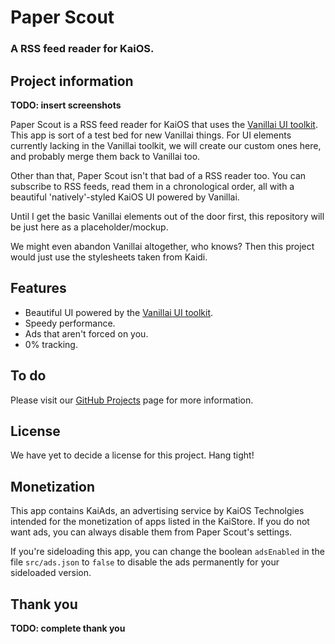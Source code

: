 # Paper Scout
### A RSS feed reader for KaiOS.

## Project information

**TODO: insert screenshots**

Paper Scout is a RSS feed reader for KaiOS that uses the [Vanillai UI toolkit](https://github.com/jkelol111/vanillai). This app is sort of a test bed for new Vanillai things. For UI elements currently lacking in the Vanillai toolkit, we will create our custom ones here, and probably merge them back to Vanillai too.

Other than that, Paper Scout isn't that bad of a RSS reader too. You can subscribe to RSS feeds, read them in a chronological order, all with a beautiful 'natively'-styled KaiOS UI powered by Vanillai.

Until I get the basic Vanillai elements out of the door first, this repository will be just here as a placeholder/mockup. 

We might even abandon Vanillai altogether, who knows? Then this project would just use the stylesheets taken from Kaidi.

## Features

- Beautiful UI powered by the [Vanillai UI toolkit](https://github.com/jkelol111/vanillai).
- Speedy performance.
- Ads that aren't forced on you.
- 0% tracking.

## To do

Please visit our [GitHub Projects]('https://github.com/jkelol111/paperscout/projects) page for more information.

## License

We have yet to decide a license for this project. Hang tight!

## Monetization

This app contains KaiAds, an advertising service by KaiOS Technolgies intended for the monetization of apps listed in the KaiStore. If you do not want ads, you can always disable them from Paper Scout's settings.

If you're sideloading this app, you can change the boolean `adsEnabled` in the file `src/ads.json` to `false` to disable the ads permanently for your sideloaded version.

## Thank you

**TODO: complete thank you**
